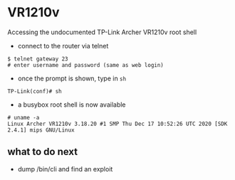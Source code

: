 # VR1210v
 Accessing the undocumented TP-Link Archer VR1210v root shell 


* connect to the router via telnet  
```
$ telnet gateway 23
# enter username and password (same as web login)
```
* once the prompt is shown, type in `sh`  
```
TP-Link(conf)# sh
```
* a busybox root shell is now available
```
# uname -a
Linux Archer VR1210v 3.18.20 #1 SMP Thu Dec 17 10:52:26 UTC 2020 [SDK 2.4.1] mips GNU/Linux

```

## what to do next

* dump /bin/cli and find an exploit

